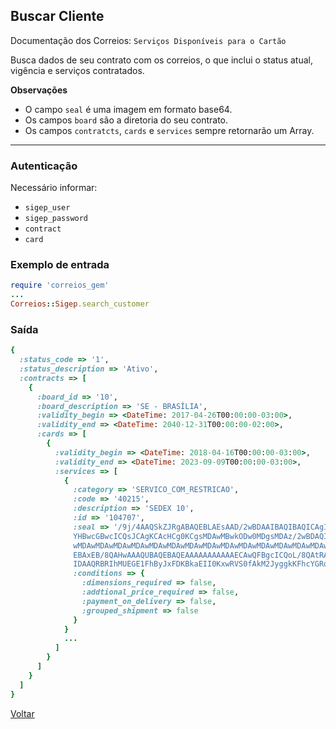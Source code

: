 ## Buscar Cliente

Documentação dos Correios: `Serviços Disponíveis para o Cartão`

Busca dados de seu contrato com os correios, o que inclui o status atual, vigência e serviços contratados.

__Observações__
* O campo `seal` é uma imagem em formato base64.
* Os campos `board` são a diretoria do seu contrato.
* Os campos `contratcts`, `cards` e `services` sempre retornarão um Array.

____

### Autenticação
Necessário informar:
* `sigep_user`
* `sigep_password`
* `contract`
* `card`

### Exemplo de entrada

```ruby
require 'correios_gem'
...
Correios::Sigep.search_customer
```

### Saída

```ruby
{
  :status_code => '1',
  :status_description => 'Ativo',
  :contracts => [
    {
      :board_id => '10',
      :board_description => 'SE - BRASÍLIA',
      :validity_begin => <DateTime: 2017-04-26T00:00:00-03:00>,
      :validity_end => <DateTime: 2040-12-31T00:00:00-02:00>,
      :cards => [
        {
          :validity_begin => <DateTime: 2018-04-16T00:00:00-03:00>,
          :validity_end => <DateTime: 2023-09-09T00:00:00-03:00>,
          :services => [
            {
              :category => 'SERVICO_COM_RESTRICAO',
              :code => '40215',
              :description => 'SEDEX 10',
              :id => '104707',
              :seal => '/9j/4AAQSkZJRgABAQEBLAEsAAD/2wBDAAIBAQIBAQICAgICAgICAwUDAwMDAwYEBAMFBw
              YHBwcGBwcICQsJCAgKCAcHCg0KCgsMDAwMBwkODw0MDgsMDAz/2wBDAQICAgMDAwYDAwYMCAcIDAwMDA
              wMDAwMDAwMDAwMDAwMDAwMDAwMDAwMDAwMDAwMDAwMDAwMDAwMDAwMDAwMDAz/wAARCADRAVsDASIAAh
              EBAxEB/8QAHwAAAQUBAQEBAQEAAAAAAAAAAAECAwQFBgcICQoL/8QAtRAAAgEDAwIEAwUFBAQAAAF9AQ
              IDAAQRBRIhMUEGE1FhByJxFDKBkaEII0KxwRVS0fAkM2JyggkKFhcYGRolJicoKSo0NTY3ODk6Q0...'
              :conditions => {
                :dimensions_required => false,
                :addtional_price_required => false,
                :payment_on_delivery => false,
                :grouped_shipment => false
              }
            }
            ...
          ]
        }
      ]
    }
  ]
}
```

[Voltar](../../README.md#Utilização)
